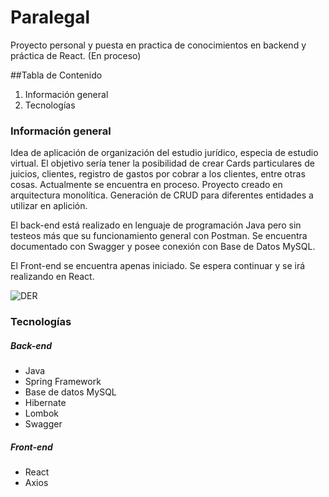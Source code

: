 <h1> Paralegal </h1>

Proyecto personal y puesta en practica de conocimientos en backend y práctica de React. (En proceso)

##Tabla de Contenido
1. Información general
2. Tecnologías


### Información general
Idea de aplicación de organización del estudio jurídico, especia de estudio virtual. El objetivo sería tener la posibilidad de crear Cards particulares de juicios, clientes, registro de gastos por cobrar a los clientes, entre otras cosas. Actualmente se encuentra en proceso. Proyecto creado en arquitectura monolítica. Generación de CRUD para diferentes entidades a utilizar en aplición.

El back-end está realizado en lenguaje de programación Java pero sin testeos más que su funcionamiento general con Postman. Se encuentra documentado con Swagger y posee conexión con Base de Datos MySQL.

El Front-end se encuentra apenas iniciado. Se espera continuar y se irá realizando en React.

![DER](image.png)

### Tecnologías

##### Back-end
- Java
- Spring Framework
- Base de datos MySQL
- Hibernate
- Lombok
- Swagger

##### Front-end
- React
- Axios